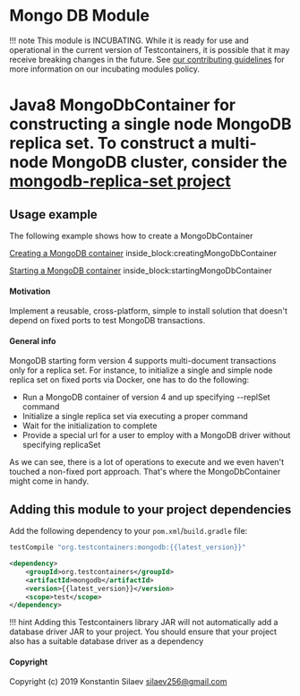 # Mongo DB Module

!!! note
    This module is INCUBATING. While it is ready for use and operational in the current version of Testcontainers, it is possible that it may receive breaking changes in the future. See [our contributing guidelines](/contributing/#incubating-modules) for more information on our incubating modules policy.

# Java8 MongoDbContainer for constructing a single node MongoDB replica set. To construct a multi-node MongoDB cluster, consider the [mongodb-replica-set project](https://github.com/silaev/mongodb-replica-set/)              

## Usage example

The following example shows how to create a MongoDbContainer

<!--codeinclude-->
[Creating a MongoDB container](../../../modules/mongodb/src/test/java/org/testcontainers/containers/MongoDbContainerTest.java) inside_block:creatingMongoDbContainer
<!--/codeinclude-->

<!--codeinclude-->
[Starting a MongoDB container](../../../modules/mongodb/src/test/java/org/testcontainers/containers/MongoDbContainerTest.java) inside_block:startingMongoDbContainer
<!--/codeinclude-->

#### Motivation
Implement a reusable, cross-platform, simple to install solution that doesn't depend on 
fixed ports to test MongoDB transactions.  
  
#### General info
MongoDB starting form version 4 supports multi-document transactions only for a replica set.
For instance, to initialize a single and simple node replica set on fixed ports via Docker, one has to do the following:

* Run a MongoDB container of version 4 and up specifying --replSet command
* Initialize a single replica set via executing a proper command
* Wait for the initialization to complete
* Provide a special url for a user to employ with a MongoDB driver without specifying replicaSet

As we can see, there is a lot of operations to execute and we even haven't touched a non-fixed port approach.
That's where the MongoDbContainer might come in handy. 

## Adding this module to your project dependencies

Add the following dependency to your `pom.xml`/`build.gradle` file:

```groovy tab='Gradle'
testCompile "org.testcontainers:mongodb:{{latest_version}}"
```

```xml tab='Maven'
<dependency>
    <groupId>org.testcontainers</groupId>
    <artifactId>mongodb</artifactId>
    <version>{{latest_version}}</version>
    <scope>test</scope>
</dependency>
```

!!! hint
Adding this Testcontainers library JAR will not automatically add a database driver JAR to your project. You should ensure that your project also has a suitable database driver as a dependency
    
#### Copyright
Copyright (c) 2019 Konstantin Silaev <silaev256@gmail.com>
